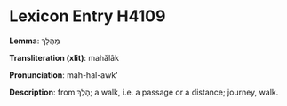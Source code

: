 # Lexicon Entry H4109

**Lemma**: מַהֲלָךְ

**Transliteration (xlit)**: mahălâk

**Pronunciation**: mah-hal-awk'

**Description**:
from הָלַךְ; a walk, i.e. a passage or a distance; journey, walk.

